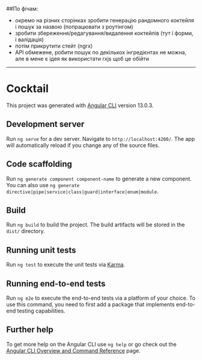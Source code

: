 ##По фічам:
- окремо на різних сторінках зробити генерацію рандомного коктейля і пошук за назвою (попрацювати з роутінгом)
- зробити збереження/редагування/видалення коктейлів (тут і форми, і валідація)
- потім прикрутити стейт (ngrx)
- API обмежене, робити пошук по декількох інгредієнтах не можна, але в мене є ідея як використати rxjs щоб це обійти

---
# Cocktail

This project was generated with [Angular CLI](https://github.com/angular/angular-cli) version 13.0.3.

## Development server

Run `ng serve` for a dev server. Navigate to `http://localhost:4200/`. The app will automatically reload if you change any of the source files.

## Code scaffolding

Run `ng generate component component-name` to generate a new component. You can also use `ng generate directive|pipe|service|class|guard|interface|enum|module`.

## Build

Run `ng build` to build the project. The build artifacts will be stored in the `dist/` directory.

## Running unit tests

Run `ng test` to execute the unit tests via [Karma](https://karma-runner.github.io).

## Running end-to-end tests

Run `ng e2e` to execute the end-to-end tests via a platform of your choice. To use this command, you need to first add a package that implements end-to-end testing capabilities.

## Further help

To get more help on the Angular CLI use `ng help` or go check out the [Angular CLI Overview and Command Reference](https://angular.io/cli) page.
